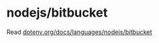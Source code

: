 # nodejs/bitbucket

Read [dotenv.org/docs/languages/nodejs/bitbucket](https://www.dotenv.org/docs/languages/nodejs/bitbucket)

